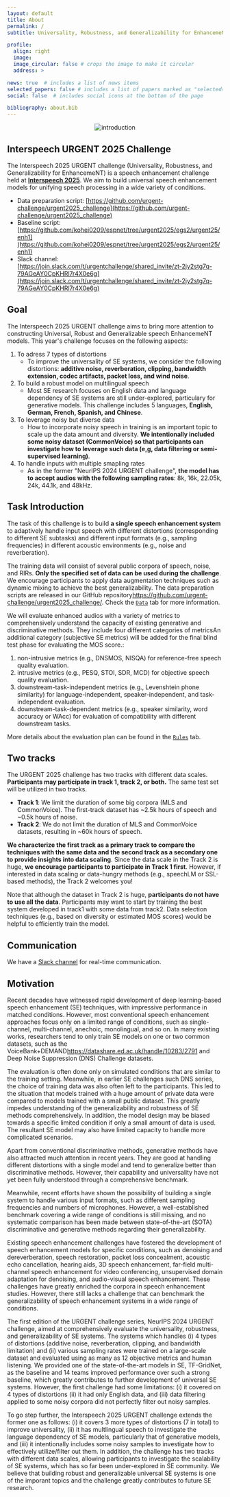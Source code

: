 ```yaml
---
layout: default
title: About
permalink: /
subtitle: Universality, Robustness, and Generalizability for EnhancemeNT

profile:
  align: right
  image: 
  image_circular: false # crops the image to make it circular
  address: >

news: true  # includes a list of news items
selected_papers: false # includes a list of papers marked as "selected={true}"
social: false  # includes social icons at the bottom of the page

bibliography: about.bib
---
```



<div style="text-align: center;">
    <img alt="introduction" src="/urgent2025/assets/img/urgent2025.png" style="max-width: 90%;" />
</div>

<!-- <p>We can also cite <d-cite key="VoiceFixer-Liu2022"></d-cite> external publications.</p>

<d-math block>
  \mathbb{E}_{z \sim q_\phi(z|x)}
</d-math>

Hi <d-footnote>This is a footnote.</d-footnote> how are you?

<d-code block language="python">
import torch

if isinstance(speech_mix, np.ndarray):
    speech_mix = torch.as_tensor(speech_mix)
</d-code> -->

## Interspeech URGENT 2025 Challenge

The Interspeech 2025 URGENT challenge (Universality, Robustness, and Generalizability for EnhancemeNT) is a speech enhancement challenge held at [**Interspeech 2025**](https://www.interspeech2025.org/home). We aim to build universal speech enhancement models for unifying speech processing in a wide variety of conditions.


- Data preparation script: [https://github.com/urgent-challenge/urgent2025_challenge](https://github.com/urgent-challenge/urgent2025_challenge)
- Baseline script: [https://github.com/kohei0209/espnet/tree/urgent2025/egs2/urgent25/enh1](https://github.com/kohei0209/espnet/tree/urgent2025/egs2/urgent25/enh1)
- Slack channel: [https://join.slack.com/t/urgentchallenge/shared_invite/zt-2jy2stg7q-79AGeAY0CpKHRl7r4X0e6g](https://join.slack.com/t/urgentchallenge/shared_invite/zt-2jy2stg7q-79AGeAY0CpKHRl7r4X0e6g)


## Goal

The Interspeech 2025 URGENT challenge aims to bring more attention to constructing Universal, Robust and Generalizable speech EnhancemeNT models.
This year's challenge focuses on the following aspects:

1. To adress 7 types of distortions
    - To improve the universality of SE systems, we consider the following distortions: **additive noise, reverberation, clipping, bandwidth extension, codec artifacts, packet loss, and wind noise**.
2. To build a robust model on multilingual speech
    - Most SE research focuses on English data and language dependency of SE systems are still under-explored, particulary for generative models. This challenge includes 5 languages, **English, German, French, Spanish, and Chinese**. 
3. To leverage noisy but diverse data
    - How to incorporate noisy speech in training is an important topic to scale up the data amount and diversity. **We intentionally included some noisy dataset (CommonVoice) so that participants can investigate how to leverage such data (e,g, data filtering or semi-supervised learning)**.
4. To handle inputs with multiple smapling rates
    - As in the former "NeurIPS 2024 URGENT challenge", **the model has to accept audios with the following sampling rates**: 8k, 16k, 22.05k, 24k, 44.1k, and 48kHz.


## Task Introduction

The task of this challenge is to build **a single speech enhancement system** to adaptively handle input speech with different distortions (corresponding to different SE subtasks) and different input formats (e.g., sampling frequencies) in different acoustic environments (e.g., noise and reverberation).

The training data will consist of several public corpora of speech, noise, and RIRs. **Only the specified set of data can be used during the challenge**. We encourage participants to apply data augmentation techniques such as dynamic mixing to achieve the best generalizability. The data preparation scripts are released in our GitHub repository<d-footnote><a href="https://github.com/urgent-challenge/urgent2025_challenge/" target="_blank">https://github.com/urgent-challenge/urgent2025_challenge/</a></d-footnote>. Check the [`Data`](/urgent2025/data) tab for more information.

<!--
We also provide baselines in the [ESPnet](https://github.com/espnet/espnet) toolkit to facilitate the system development. Check the [`Baseline`](/urgent2025/baseline) tab for more information.
-->

We will evaluate enhanced audios with a variety of metrics to comprehensively understand the capacity of existing generative and discriminative methods. They include four different categories of metrics<d-footnote>An additional category (subjective SE metrics) will be added for the final blind test phase for evaluating the MOS score.</d-footnote>:

1. non-intrusive metrics (e.g., DNSMOS, NISQA) for reference-free speech quality evaluation.
2. intrusive metrics (e.g., PESQ, STOI, SDR, MCD) for objective speech quality evaluation.
3. downstream-task-independent metrics (e.g., Levenshtein phone similarity) for language-independent, speaker-independent, and task-independent evaluation.
4. downstream-task-dependent metrics (e.g., speaker similarity, word accuracy or WAcc) for evaluation of compatibility with different downstream tasks.

More details about the evaluation plan can be found in the [`Rules`](/urgent2025/rules) tab.


## Two tracks
The URGENT 2025 challenge has two tracks with different data scales. **Participants may participate in track 1, track 2, or both.** The same test set will be utilized in two tracks.
- **Track 1**: We limit the duration of some big corpora (MLS and CommonVoice). The first-track dataset has ~2.5k hours of speech and ~0.5k hours of noise.
- **Track 2**: We do not limit the duration of MLS and CommonVoice datasets, resulting in ~60k hours of speech.


**We characterize the first track as a primary track to compare the techniques with the same data and the second track as a secondary one to provide insights into data scaling**.
Since the data scale in the Track 2 is huge, **we encourage participants to participate in Track 1 first**.
However, if interested in data scaling or data-hungry methods (e.g., speechLM or SSL-based methods), the Track 2 welcomes you!

Note that although the dataset in Track 2 is huge, **participants do not have to use all the data**.
Participants may want to start by training the best system developed in track1 with some data from track2.
Data selection techniques (e.g., based on diversity or estimated MOS scores) would be helpful to efficiently train the model.


## Communication
We have a [Slack channel](https://join.slack.com/t/urgentchallenge/shared_invite/zt-2jy2stg7q-79AGeAY0CpKHRl7r4X0e6g) for real-time communication.


## Motivation

Recent decades have witnessed rapid development of deep learning-based speech enhancement (SE) techniques, with impressive performance in matched conditions. However, most conventional speech enhancement approaches focus only on a limited range of conditions, such as single-channel, multi-channel, anechoic, monolingual, and so on.
In many existing works, researchers tend to only train SE models on one or two common datasets, such as the VoiceBank+DEMAND<d-footnote><a href="https://datashare.ed.ac.uk/handle/10283/2791">https://datashare.ed.ac.uk/handle/10283/2791</a></d-footnote> and Deep Noise Suppression (DNS) Challenge datasets.

The evaluation is often done only on simulated conditions that are similar to the training setting. Meanwhile, in earlier SE challenges such DNS series, the choice of training data was also often left to the participants. This led to the situation that models trained with a huge amount of private data were compared to models trained with a small public dataset. This greatly impedes understanding of the generalizability and robustness of SE methods comprehensively. In addition, the model design may be biased towards a specific limited condition if only a small amount of data is used. The resultant SE model may also have limited capacity to handle more complicated scenarios.

Apart from conventional discriminative methods, generative methods have also attracted much attention in recent years. They are good at handling different distortions with a single model<d-cite key="UNIVERSE-Serra2022,VoiceFixer-Liu2022"/> and tend to generalize better than discriminative methods<d-cite key="Conditional-Lu2022"/>. However, their capability and universality have not yet been fully understood through a comprehensive benchmark.

Meanwhile, recent efforts<d-cite key="Toward-Zhang2023,Improving-Zhang2024"/> have shown the possibility of building a single system to handle various input formats, such as different sampling frequencies and numbers of microphones.
However, a well-established benchmark covering a wide range of conditions is still missing, and no systematic comparison has been made between state-of-the-art (SOTA) discriminative and generative methods regarding their generalizability.

Existing speech enhancement challenges have fostered the development of speech enhancement models for specific conditions, such as denoising and dereverberation<d-cite key="DNS1-Reddy2020,DNS2-Reddy2021,DNS3-Reddy2021,DNS4-Dubey2022,DNS5-Dubey2024"/>, speech restoration<d-cite key="SIG1-Cutler2024,SIG2-Ristea2024"/>, packet loss concealment<d-cite key="PLC1-Diener2022,PLC2-Diener2024"/>, acoustic echo cancellation<d-cite key="AEC1-Sridhar2021,AEC2-Cutler2021,AEC3-Cutler2022,AEC4-Cutler2024"/>, hearing aids<d-cite key="Clarity1-Graetzer2021,Clarity2-Akeroyd2023,Clarity2-Cox2023"/>, 3D speech enhancement<d-cite key="L3DAS21-Guizzo2021,L3DAS22-Guizzo2022,L3DAS23-Marinoni2023,L3DAS23-Gramaccioni2024"/>, far-field multi-channel speech enhancement for video conferencing<d-cite key="ConferencingSpeech-Rao2021"/>, unsupervised domain adaptation for denoising<d-cite key="CHiME7-Leglaive2023"/>, and audio-visual speech enhancement<d-cite key="AVSE-Blanco2023"/>. These challenges have greatly enriched the corpora in speech enhancement studies. However, there still lacks a challenge that can benchmark the generalizability of speech enhancement systems in a wide range of conditions.

The first edition of the URGENT challenge series, NeurIPS 2024 URGENT challenge, aimed at comprehensively evaluate the universality, robustness, and generalizability of SE systems.
The systems which handles (i) 4 types of distortions (additive noise, reverberation, clipping, and bandwidth limitation) and (ii) various sampling rates were trained on a large-scale dataset and evaluated using as many as 12 objective metrics and human listening.
We provided one of the state-of-the-art models in SE, TF-GridNet, as the baseline and 14 teams improved performance over such a strong baseline, which greatly contributes to further development of universal SE systems.
However, the first challenge had some limitations: (i) it covered on 4 types of distortions (ii) it had only English data, and (iii) data filtering applied to some noisy corpora did not perfectly filter out noisy samples.

To go step further, the Interspeech 2025 URGENT challenge extends the former one as follows: (i) it covers 3 more types of distortions (7 in total) to improve universality, (ii) it has multlingual speech to investigate the language dependency of SE models, particularly that of generative models, and (iii) it intentionally includes some noisy samples to investigate how to effectively utilize/filter out them. In addition, the challenge has two tracks with different data scales, allowing participants to investigate the scalability of SE systems, which has so far been under-explored in SE community.
We believe that building robust and generalizable universal SE systems is one of the imporant topics and the challenge greatly contributes to future SE research.


<!-- Similar issues can also be observed in other speech tasks such as automatic speech recognition (ASR), speech translation (ST), speaker verification (SV), and spoken language understanding (SLU).
Among them, speech enhancement is particularly vulnerable to mismatches since it is heavily reliant on paired clean/noisy speech data to achieve strong performance. Unsupervised speech enhancement that does not require groundtruth clean speech has been proposed to address this issue, but often merely brings benefit in a final finetuning stage<d-cite key="Employing-Xu2024"/>. Therefore, we focus on speech enhancement in this challenge to address the aforementioned problems. -->

<!-- Be sure to list "URGENT Challenge: Universality, Robustness, and Generalizability for EnhancemeNT" as your paper subject area when making a submission. -->

